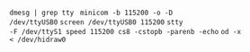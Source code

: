 <code>dmesg | grep tty </code>
<code>minicom -b 115200 -o -D /dev/ttyUSB0</code>
<code>screen /dev/ttyUSB0 115200</code>
<code>stty -F /dev/ttyS1 speed 115200 cs8 -cstopb -parenb -echo</code>
<code>od -x < /dev/hidraw0</code>
